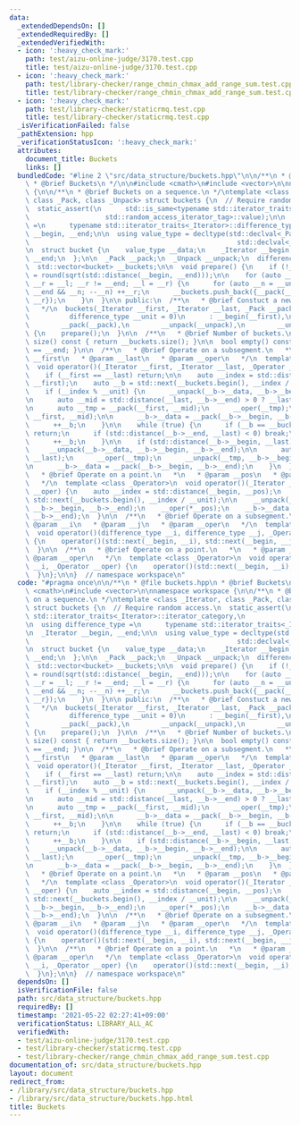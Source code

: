 ```yaml
---
data:
  _extendedDependsOn: []
  _extendedRequiredBy: []
  _extendedVerifiedWith:
  - icon: ':heavy_check_mark:'
    path: test/aizu-online-judge/3170.test.cpp
    title: test/aizu-online-judge/3170.test.cpp
  - icon: ':heavy_check_mark:'
    path: test/library-checker/range_chmin_chmax_add_range_sum.test.cpp
    title: test/library-checker/range_chmin_chmax_add_range_sum.test.cpp
  - icon: ':heavy_check_mark:'
    path: test/library-checker/staticrmq.test.cpp
    title: test/library-checker/staticrmq.test.cpp
  _isVerificationFailed: false
  _pathExtension: hpp
  _verificationStatusIcon: ':heavy_check_mark:'
  attributes:
    document_title: Buckets
    links: []
  bundledCode: "#line 2 \"src/data_structure/buckets.hpp\"\n\n/**\n * @file buckets.hpp\n\
    \ * @brief Buckets\n */\n\n#include <cmath>\n#include <vector>\n\nnamespace workspace\
    \ {\n\n/**\n * @brief Buckets on a sequence.\n */\ntemplate <class _Iterator,\
    \ class _Pack, class _Unpack> struct buckets {\n  // Require random access.\n\
    \  static_assert(\n      std::is_same<typename std::iterator_traits<_Iterator>::iterator_category,\n\
    \                   std::random_access_iterator_tag>::value);\n\n  using difference_type\
    \ =\n      typename std::iterator_traits<_Iterator>::difference_type;\n\n  _Iterator\
    \ __begin, __end;\n\n  using value_type = decltype(std::declval<_Pack>()(std::declval<_Iterator>(),\n\
    \                                                    std::declval<_Iterator>()));\n\
    \n  struct bucket {\n    value_type __data;\n    _Iterator __begin;\n    _Iterator\
    \ __end;\n  };\n\n  _Pack __pack;\n  _Unpack __unpack;\n  difference_type __unit;\n\
    \  std::vector<bucket> __buckets;\n\n  void prepare() {\n    if (!__unit) __unit\
    \ = round(sqrt(std::distance(__begin, __end)));\n\n    for (auto __l = __begin,\
    \ __r = __l; __r != __end; __l = __r) {\n      for (auto __n = __unit; __r !=\
    \ __end && __n; --__n) ++__r;\n      __buckets.push_back({__pack(__l, __r), __l,\
    \ __r});\n    }\n  }\n\n public:\n  /**\n   * @brief Constuct a new buckets object.\n\
    \   */\n  buckets(_Iterator __first, _Iterator __last, _Pack __pack, _Unpack __unpack,\n\
    \          difference_type __unit = 0)\n      : __begin(__first),\n        __end(__last),\n\
    \        __pack(__pack),\n        __unpack(__unpack),\n        __unit(__unit)\
    \ {\n    prepare();\n  }\n\n  /**\n   * @brief Number of buckets.\n   */\n  auto\
    \ size() const { return __buckets.size(); }\n\n  bool empty() const { return __begin\
    \ == __end; }\n\n  /**\n   * @brief Operate on a subsegment.\n   *\n   * @param\
    \ __first\n   * @param __last\n   * @param __oper\n   */\n  template <class _Operator>\n\
    \  void operator()(_Iterator __first, _Iterator __last, _Operator __oper) {\n\
    \    if (__first == __last) return;\n\n    auto __index = std::distance(__begin,\
    \ __first);\n    auto __b = std::next(__buckets.begin(), __index / __unit);\n\n\
    \    if (__index % __unit) {\n      __unpack(__b->__data, __b->__begin, __b->__end);\n\
    \n      auto __mid = std::distance(__last, __b->__end) > 0 ? __last : __b->__end;\n\
    \n      auto __tmp = __pack(__first, __mid);\n      __oper(__tmp);\n      __unpack(__tmp,\
    \ __first, __mid);\n\n      __b->__data = __pack(__b->__begin, __b->__end);\n\
    \      ++__b;\n    }\n\n    while (true) {\n      if (__b == __buckets.end())\
    \ return;\n      if (std::distance(__b->__end, __last) < 0) break;\n\n      __oper(__b->__data);\n\
    \      ++__b;\n    }\n\n    if (std::distance(__b->__begin, __last) > 0) {\n \
    \     __unpack(__b->__data, __b->__begin, __b->__end);\n\n      auto __tmp = __pack(__b->__begin,\
    \ __last);\n      __oper(__tmp);\n      __unpack(__tmp, __b->__begin, __last);\n\
    \n      __b->__data = __pack(__b->__begin, __b->__end);\n    }\n  }\n\n  /**\n\
    \   * @brief Operate on a point.\n   *\n   * @param __pos\n   * @param __oper\n\
    \   */\n  template <class _Operator>\n  void operator()(_Iterator __pos, _Operator\
    \ __oper) {\n    auto __index = std::distance(__begin, __pos);\n    auto __b =\
    \ std::next(__buckets.begin(), __index / __unit);\n\n    __unpack(__b->__data,\
    \ __b->__begin, __b->__end);\n    __oper(*__pos);\n    __b->__data = __pack(__b->__begin,\
    \ __b->__end);\n  }\n\n  /**\n   * @brief Operate on a subsegment.\n   *\n   *\
    \ @param __i\n   * @param __j\n   * @param __oper\n   */\n  template <class _Operator>\n\
    \  void operator()(difference_type __i, difference_type __j, _Operator __oper)\
    \ {\n    operator()(std::next(__begin, __i), std::next(__begin, __j), __oper);\n\
    \  }\n\n  /**\n   * @brief Operate on a point.\n   *\n   * @param __pos\n   *\
    \ @param __oper\n   */\n  template <class _Operator>\n  void operator()(difference_type\
    \ __i, _Operator __oper) {\n    operator()(std::next(__begin, __i), __oper);\n\
    \  }\n};\n\n}  // namespace workspace\n"
  code: "#pragma once\n\n/**\n * @file buckets.hpp\n * @brief Buckets\n */\n\n#include\
    \ <cmath>\n#include <vector>\n\nnamespace workspace {\n\n/**\n * @brief Buckets\
    \ on a sequence.\n */\ntemplate <class _Iterator, class _Pack, class _Unpack>\
    \ struct buckets {\n  // Require random access.\n  static_assert(\n      std::is_same<typename\
    \ std::iterator_traits<_Iterator>::iterator_category,\n                   std::random_access_iterator_tag>::value);\n\
    \n  using difference_type =\n      typename std::iterator_traits<_Iterator>::difference_type;\n\
    \n  _Iterator __begin, __end;\n\n  using value_type = decltype(std::declval<_Pack>()(std::declval<_Iterator>(),\n\
    \                                                    std::declval<_Iterator>()));\n\
    \n  struct bucket {\n    value_type __data;\n    _Iterator __begin;\n    _Iterator\
    \ __end;\n  };\n\n  _Pack __pack;\n  _Unpack __unpack;\n  difference_type __unit;\n\
    \  std::vector<bucket> __buckets;\n\n  void prepare() {\n    if (!__unit) __unit\
    \ = round(sqrt(std::distance(__begin, __end)));\n\n    for (auto __l = __begin,\
    \ __r = __l; __r != __end; __l = __r) {\n      for (auto __n = __unit; __r !=\
    \ __end && __n; --__n) ++__r;\n      __buckets.push_back({__pack(__l, __r), __l,\
    \ __r});\n    }\n  }\n\n public:\n  /**\n   * @brief Constuct a new buckets object.\n\
    \   */\n  buckets(_Iterator __first, _Iterator __last, _Pack __pack, _Unpack __unpack,\n\
    \          difference_type __unit = 0)\n      : __begin(__first),\n        __end(__last),\n\
    \        __pack(__pack),\n        __unpack(__unpack),\n        __unit(__unit)\
    \ {\n    prepare();\n  }\n\n  /**\n   * @brief Number of buckets.\n   */\n  auto\
    \ size() const { return __buckets.size(); }\n\n  bool empty() const { return __begin\
    \ == __end; }\n\n  /**\n   * @brief Operate on a subsegment.\n   *\n   * @param\
    \ __first\n   * @param __last\n   * @param __oper\n   */\n  template <class _Operator>\n\
    \  void operator()(_Iterator __first, _Iterator __last, _Operator __oper) {\n\
    \    if (__first == __last) return;\n\n    auto __index = std::distance(__begin,\
    \ __first);\n    auto __b = std::next(__buckets.begin(), __index / __unit);\n\n\
    \    if (__index % __unit) {\n      __unpack(__b->__data, __b->__begin, __b->__end);\n\
    \n      auto __mid = std::distance(__last, __b->__end) > 0 ? __last : __b->__end;\n\
    \n      auto __tmp = __pack(__first, __mid);\n      __oper(__tmp);\n      __unpack(__tmp,\
    \ __first, __mid);\n\n      __b->__data = __pack(__b->__begin, __b->__end);\n\
    \      ++__b;\n    }\n\n    while (true) {\n      if (__b == __buckets.end())\
    \ return;\n      if (std::distance(__b->__end, __last) < 0) break;\n\n      __oper(__b->__data);\n\
    \      ++__b;\n    }\n\n    if (std::distance(__b->__begin, __last) > 0) {\n \
    \     __unpack(__b->__data, __b->__begin, __b->__end);\n\n      auto __tmp = __pack(__b->__begin,\
    \ __last);\n      __oper(__tmp);\n      __unpack(__tmp, __b->__begin, __last);\n\
    \n      __b->__data = __pack(__b->__begin, __b->__end);\n    }\n  }\n\n  /**\n\
    \   * @brief Operate on a point.\n   *\n   * @param __pos\n   * @param __oper\n\
    \   */\n  template <class _Operator>\n  void operator()(_Iterator __pos, _Operator\
    \ __oper) {\n    auto __index = std::distance(__begin, __pos);\n    auto __b =\
    \ std::next(__buckets.begin(), __index / __unit);\n\n    __unpack(__b->__data,\
    \ __b->__begin, __b->__end);\n    __oper(*__pos);\n    __b->__data = __pack(__b->__begin,\
    \ __b->__end);\n  }\n\n  /**\n   * @brief Operate on a subsegment.\n   *\n   *\
    \ @param __i\n   * @param __j\n   * @param __oper\n   */\n  template <class _Operator>\n\
    \  void operator()(difference_type __i, difference_type __j, _Operator __oper)\
    \ {\n    operator()(std::next(__begin, __i), std::next(__begin, __j), __oper);\n\
    \  }\n\n  /**\n   * @brief Operate on a point.\n   *\n   * @param __pos\n   *\
    \ @param __oper\n   */\n  template <class _Operator>\n  void operator()(difference_type\
    \ __i, _Operator __oper) {\n    operator()(std::next(__begin, __i), __oper);\n\
    \  }\n};\n\n}  // namespace workspace\n"
  dependsOn: []
  isVerificationFile: false
  path: src/data_structure/buckets.hpp
  requiredBy: []
  timestamp: '2021-05-22 02:27:41+09:00'
  verificationStatus: LIBRARY_ALL_AC
  verifiedWith:
  - test/aizu-online-judge/3170.test.cpp
  - test/library-checker/staticrmq.test.cpp
  - test/library-checker/range_chmin_chmax_add_range_sum.test.cpp
documentation_of: src/data_structure/buckets.hpp
layout: document
redirect_from:
- /library/src/data_structure/buckets.hpp
- /library/src/data_structure/buckets.hpp.html
title: Buckets
---
```

